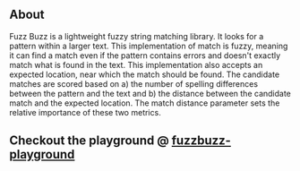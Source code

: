 ## About

Fuzz Buzz is a lightweight fuzzy string matching library. It looks for a pattern within a larger text. This
implementation of match is fuzzy, meaning it can find a match even if the pattern contains errors and doesn't
exactly match what is found in the text. This implementation also accepts an expected location, near which the
match should be found. The candidate matches are scored based on a) the number of spelling differences between
the pattern and the text and b) the distance between the candidate match and the expected location. The match
distance parameter sets the relative importance of these two metrics.
        
## Checkout the playground @ [fuzzbuzz-playground](https://bl4ck-h00d.github.io/FuzzBuzz/)